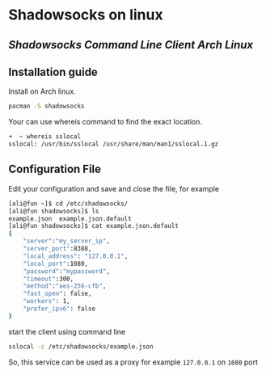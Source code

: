 # Shadowsocks on linux






## _Shadowsocks Command Line Client Arch Linux_



## Installation guide

Install on Arch linux.

```sh
pacman -S shadowsocks
```

Your can use whereis command to find the exact location.


```sh
➜  ~ whereis sslocal
sslocal: /usr/bin/sslocal /usr/share/man/man1/sslocal.1.gz
```

## Configuration File

Edit your configuration and save and close the file, for example


```sh
[ali@fun ~]$ cd /etc/shadowsocks/
[ali@fun shadowsocks]$ ls
example.json  example.json.default
[ali@fun shadowsocks]$ cat example.json.default 
{
    "server":"my_server_ip",
    "server_port":8388,
    "local_address": "127.0.0.1",
    "local_port":1080,
    "password":"mypassword",
    "timeout":300,
    "method":"aes-256-cfb",
    "fast_open": false,
    "workers": 1,
    "prefer_ipv6": false
}
```

start the client using command line

```sh
sslocal -c /etc/shadowsocks/example.json
```

So, this service can be used as a proxy for example `127.0.0.1` on `1080` port
